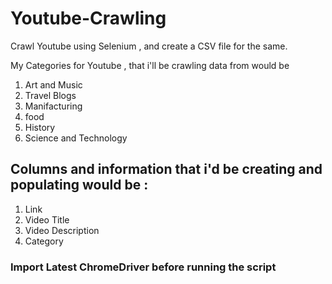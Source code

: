 # Youtube-Crawling
Crawl Youtube using Selenium , and create a CSV file for the same.

My Categories for Youtube , that i'll be crawling data from would be
1. Art and Music
2. Travel Blogs
3. Manifacturing
4. food
5. History
6. Science and Technology

## Columns and information that i'd be creating and populating would be :
1. Link
2. Video Title
3. Video Description
4. Category


### Import Latest ChromeDriver before running the script
